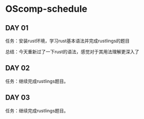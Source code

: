 # OScomp-schedule
## DAY 01

任务：安装rust环境，学习rust基本语法并完成rustlings的题目

总结：今天重新过了一下rust的语法，感觉对于其用法理解更深入了

## DAY 02
任务：继续完成rustlings题目。

## DAY 03
任务：继续完成rustlings题目。
